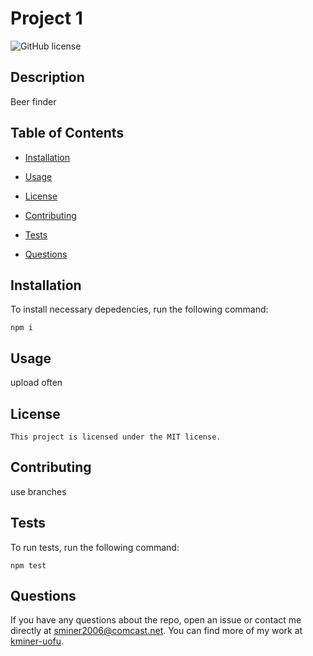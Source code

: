 # Project 1
  ![GitHub license](https://img.shields.io/badge/license-MIT-blue.svg)


## Description

Beer finder

## Table of Contents

* [Installation](#installation)

* [Usage](#usage)

* [License](#license)


* [Contributing](#contributing)

* [Tests](#tests)

* [Questions](#questions)

## Installation

To install necessary depedencies, run the following command:

```
npm i
```

## Usage

upload often

## License
    
    This project is licensed under the MIT license.
## Contributing

use branches

## Tests

To run tests, run the following command:

```
npm test
```

## Questions

If you have any questions about the repo, open an issue or contact me directly at sminer2006@comcast.net. You can find more of my work at [kminer-uofu](https://github.com/kminer-uofu/).

